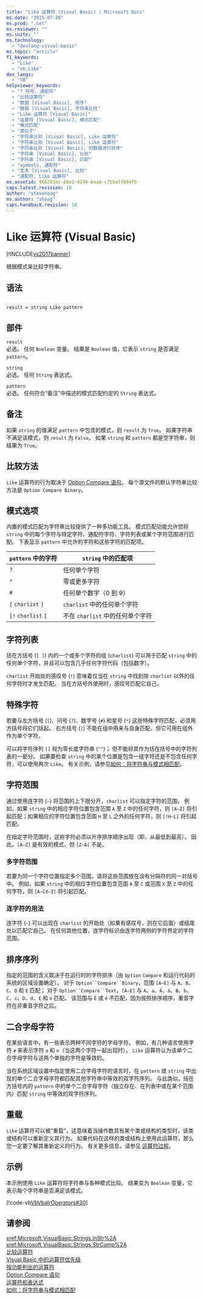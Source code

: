 ```yaml
---
title: "Like 运算符 (Visual Basic) | Microsoft Docs"
ms.date: "2015-07-20"
ms.prod: ".net"
ms.reviewer: ""
ms.suite: ""
ms.technology: 
  - "devlang-visual-basic"
ms.topic: "article"
f1_keywords: 
  - "Like"
  - "vb.Like"
dev_langs: 
  - "VB"
helpviewer_keywords: 
  - "? 符号, 通配符"
  - "比较运算符"
  - "数据 [Visual Basic], 排序"
  - "数据 [Visual Basic], 字符串比较"
  - "Like 运算符 [Visual Basic]"
  - "运算符 [Visual Basic], 模式匹配"
  - "模式匹配"
  - "类似于"
  - "字符串比较 [Visual Basic], Like 运算符"
  - "字符串比较 [Visual Basic], Like 运算符"
  - "字符串比较 [Visual Basic], 对数据进行排序"
  - "字符串 [Visual Basic], 比较"
  - "字符串 [Visual Basic], 匹配"
  - "symbols, 通配符"
  - "文本 [Visual Basic], 比较"
  - "通配符, Like 运算符"
ms.assetid: 966283ec-80e2-4294-baa8-c75baff804f9
caps.latest.revision: 18
author: "stevehoag"
ms.author: "shoag"
caps.handback.revision: 18
---
```

# Like 运算符 (Visual Basic)
[!INCLUDE[vs2017banner](../../../visual-basic/includes/vs2017banner.md)]

根据模式来比较字符串。  
  
## 语法  
  
```  
  
result = string Like pattern  
```  
  
## 部件  
 `result`  
 必选。  任何 `Boolean` 变量。  结果是 `Boolean` 值，它表示 `string` 是否满足 `pattern`。  
  
 `string`  
 必选。  任何 `String` 表达式。  
  
 `pattern`  
 必选。  任何符合“备注”中描述的模式匹配约定的 `String` 表达式。  
  
## 备注  
 如果 `string` 的值满足 `pattern` 中包含的模式，则 `result` 为 `True`。  如果字符串不满足该模式，则 `result` 为 `False`。  如果 `string` 和 `pattern` 都是空字符串，则结果为 `True`。  
  
## 比较方法  
 `Like` 运算符的行为取决于 [Option Compare 语句](../../../visual-basic/language-reference/statements/option-compare-statement.md)。  每个源文件的默认字符串比较方法是 `Option Compare Binary`。  
  
## 模式选项  
 内置的模式匹配为字符串比较提供了一种多功能工具。  模式匹配功能允许您将 `string` 中的每个字符与特定字符、通配符字符、字符列表或某个字符范围进行匹配。  下表显示 `pattern` 中允许的字符和这些字符的匹配项。  
  
|`pattern` 中的字符|`string` 中的匹配项|  
|--------------------|--------------------|  
|`?`|任何单个字符|  
|`*`|零或更多字符|  
|`#`|任何单个数字（0 到 9）|  
|`[` `charlist` `]`|`charlist` 中的任何单个字符|  
|`[!` `charlist` `]`|不在 `charlist` 中的任何单个字符|  
  
## 字符列表  
 括在方括号 \(`[ ]`\) 内的一个或多个字符的组 \(`charlist`\) 可以用于匹配 `string` 中的任何单个字符，并且可以包含几乎任何字符代码（包括数字）。  
  
 `charlist` 开始处的感叹号 \(`!`\) 意味着仅当在 `string` 中找到除 `charlist` 以外的任何字符时才发生匹配。  当在方括号外使用时，感叹号匹配它自己。  
  
## 特殊字符  
 若要与左方括号 \(`[`\)、问号 \(`?`\)、数字号 \(`#`\) 和星号 \(`*`\) 这些特殊字符匹配，必须用方括号将它们括起。  右方括号 \(`]`\) 不能在组中用来与自身匹配，但它可用在组外作为单个字符。  
  
 可以将字符序列 `[]` 视为零长度字符串 \(`""`\)；  但不能将其作为括在括号中的字符列表的一部分。  如果要检查 `string` 中的某个位置是包含一组字符还是不包含任何字符，可以使用两次 `Like`。  有关示例，请参见[如何：将字符串与模式相匹配](../../../visual-basic/programming-guide/language-features/operators-and-expressions/how-to-match-a-string-against-a-pattern.md)。  
  
## 字符范围  
 通过使用连字符 \(`–`\) 将范围的上下限分开，`charlist` 可以指定字符的范围。  例如，如果 `string` 中的相应字符位置包含范围 `A` 至 `Z` 中的任何字符，则 `[A–Z]` 将引起匹配；如果相应的字符位置包含范围 `H` 至 `L` 之外的任何字符，则 `[!H–L]` 将引起匹配。  
  
 在指定字符范围时，这些字符必须以升序排序顺序出现（即，从最低到最高）。  因此，`[A–Z]` 是有效的模式，但 `[Z–A]` 不是。  
  
### 多字符范围  
 若要为同一个字符位置指定多个范围，请将这些范围放在没有分隔符的同一对括号中。  例如，如果 `string` 中的相应字符位置包含范围 `A` 至 `C` 或范围 `X` 至 `Z` 中的任何字符，则 `[A–CX–Z]` 将引起匹配。  
  
### 连字符的用法  
 连字符 \(`–`\) 可以出现在 `charlist` 的开始处（如果有感叹号，则在它后面）或结尾处以匹配它自己。  在任何其他位置，连字符标识由连字符两侧的字符界定的字符范围。  
  
## 排序序列  
 指定的范围的含义取决于在运行时的字符排序（由 `Option` `Compare` 和运行代码的系统的区域设置确定）。  对于 `Option``Compare``Binary`，范围 `[A–E]` 与 `A`、`B`、`C`、`D` 和 `E` 匹配；  对于 `Option``Compare``Text`，`[A–E]` 与 `A`、`a`、`À`、`à`、`B`、`b`、`C`、`c`、`D`、`d`、`E` 和 `e` 匹配。  该范围与 `Ê` 或 `ê` 不匹配，因为按照排序顺序，重音字符在非重音字符之后。  
  
## 二合字母字符  
 在某些语言中，有一些表示两种不同字符的字母字符。  例如，有几种语言使用字符 `æ` 来表示字符 `a` 和 `e`（当这两个字符一起出现时）。  `Like` 运算符认为该单个二合字母字符与这两个单独的字符是等效的。  
  
 当在系统区域设置中指定使用二合字母字符的语言时，在 `pattern` 或 `string` 中出现的单个二合字母字符都匹配其他字符串中等效的双字符序列。  与此类似，括在方括号内的 `pattern` 中的单个二合字母字符（独立存在、在列表中或在某个范围内）匹配 `string` 中等效的双字符序列。  
  
## 重载  
 `Like` 运算符可以被“重载”，这意味着当操作数具有某个类或结构的类型时，该类或结构可以重新定义其行为。  如果代码在这样的类或结构上使用此运算符，那么您一定要了解其重新定义的行为。  有关更多信息，请参见 [运算符过程](../../../visual-basic/programming-guide/language-features/procedures/operator-procedures.md)。  
  
## 示例  
 本示例使用 `Like` 运算符将字符串与各种模式比较。  结果变为 `Boolean` 变量，它表示每个字符串是否满足该模式。  
  
 [!code-vb[VbVbalrOperators#30](../../../visual-basic/language-reference/operators/codesnippet/visualbasic/like-operator_1.vb)]  
  
## 请参阅  
 <xref:Microsoft.VisualBasic.Strings.InStr%2A>   
 <xref:Microsoft.VisualBasic.Strings.StrComp%2A>   
 [比较运算符](../../../visual-basic/language-reference/operators/comparison-operators.md)   
 [Visual Basic 中的运算符优先级](../../../visual-basic/language-reference/operators/operator-precedence.md)   
 [按功能列出的运算符](../../../visual-basic/language-reference/operators/operators-listed-by-functionality.md)   
 [Option Compare 语句](../../../visual-basic/language-reference/statements/option-compare-statement.md)   
 [运算符和表达式](../../../visual-basic/programming-guide/language-features/operators-and-expressions/index.md)   
 [如何：将字符串与模式相匹配](../../../visual-basic/programming-guide/language-features/operators-and-expressions/how-to-match-a-string-against-a-pattern.md)